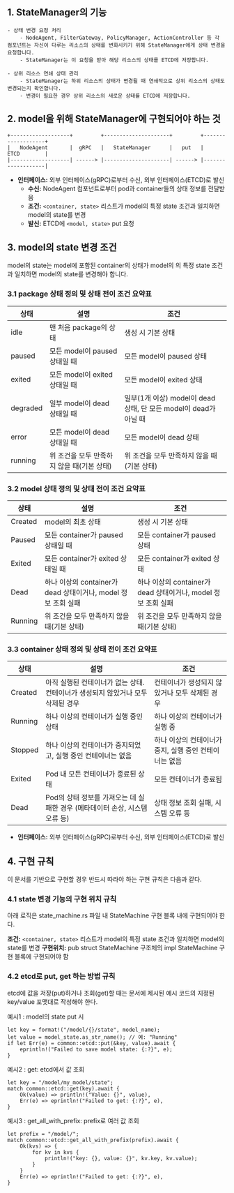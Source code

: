 ## 1. StateManager의 기능 
	- 상태 변경 요청 처리
		- NodeAgent, FilterGateway, PolicyManager, ActionController 등 각 컴포넌트는 자신이 다루는 리소스의 상태를 변화시키기 위해 StateManager에게 상태 변경을 요청합니다.
		- StateManager는 이 요청을 받아 해당 리소스의 상태를 ETCD에 저장합니다.

	- 상위 리소스 연쇄 상태 관리
		- StateManager는 하위 리소스의 상태가 변경될 때 연쇄적으로 상위 리소스의 상태도 변경되는지 확인합니다.
		- 변경이 필요한 경우 상위 리소스의 새로운 상태를 ETCD에 저장합니다.

## 2. model을 위해 StateManager에 구현되어야 하는 것 
```
+-------------------+         +---------------------+         +-------------------+
|   NodeAgent       |  gRPC   |   StateManager      |   put   |       ETCD        |
|-------------------| ------> |---------------------| ------> |-------------------|
```

- **인터페이스:** 외부 인터페이스(gRPC)로부터 수신, 외부 인터페이스(ETCD)로 발신
	- **수신:** NodeAgent 컴포넌트로부터 pod과 container들의 상태 정보를 전달받음
	- **조건:** `<container, state>` 리스트가 model의 특정 state 조건과 일치하면 model의 state를 변경
	- **발신:** ETCD에 `<model, state>` put 요청

## 3. model의 state 변경 조건
model의 state는 model에 포함된 container의 상태가 model의 의 특정 state 조건과 일치하면 model의 state를 변경해야 합니다.

### 3.1 package 상태 정의 및 상태 전이 조건 요약표
| 상태      | 설명 | 조건 |
|-----------|------|---------------------------------------------------|
| idle      | 맨 처음 package의 상태 | 생성 시 기본 상태 |
| paused    | 모든 model이 paused 상태일 때 | 모든 model이 paused 상태 |
| exited    | 모든 model이 exited 상태일 때 | 모든 model이 exited 상태 |
| degraded  | 일부 model이 dead 상태일 때 | 일부(1개 이상) model이 dead 상태, 단 모든 model이 dead가 아닐 때 |
| error     | 모든 model이 dead 상태일 때 | 모든 model이 dead 상태 |
| running   | 위 조건을 모두 만족하지 않을 때(기본 상태) | 위 조건을 모두 만족하지 않을 때(기본 상태) |

### 3.2 model 상태 정의 및 상태 전이 조건 요약표
| 상태      | 설명 | 조건 |
|-----------|------|---------------------------------------------------|
| Created   | model의 최초 상태 | 생성 시 기본 상태 |
| Paused    | 모든 container가 paused 상태일 때 | 모든 container가 paused 상태 |
| Exited    | 모든 container가 exited 상태일 때 | 모든 container가 exited 상태 |
| Dead      | 하나 이상의 container가 dead 상태이거나, model 정보 조회 실패 | 하나 이상의 container가 dead 상태이거나, model 정보 조회 실패 |
| Running   | 위 조건을 모두 만족하지 않을 때(기본 상태) | 위 조건을 모두 만족하지 않을 때(기본 상태) |

### 3.3 container 상태 정의 및 상태 전이 조건 요약표
| 상태     | 설명                                                                 | 조건                                                         |
|----------|----------------------------------------------------------------------|--------------------------------------------------------------|
| Created  | 아직 실행된 컨테이너가 없는 상태. 컨테이너가 생성되지 않았거나 모두 삭제된 경우 | 컨테이너가 생성되지 않았거나 모두 삭제된 경우                |
| Running  | 하나 이상의 컨테이너가 실행 중인 상태                                 | 하나 이상의 컨테이너가 실행 중                                |
| Stopped  | 하나 이상의 컨테이너가 중지되었고, 실행 중인 컨테이너는 없음          | 하나 이상의 컨테이너가 중지, 실행 중인 컨테이너는 없음        |
| Exited   | Pod 내 모든 컨테이너가 종료된 상태                                    | 모든 컨테이너가 종료됨                                       |
| Dead     | Pod의 상태 정보를 가져오는 데 실패한 경우 (메타데이터 손상, 시스템 오류 등) | 상태 정보 조회 실패, 시스템 오류 등                           |

- **인터페이스:** 외부 인터페이스(gRPC)로부터 수신, 외부 인터페이스(ETCD)로 발신
 
## 4. 구현 규칙

이 문서를 기반으로 구현할 경우 반드시 따라야 하는 구현 규칙은 다음과 같다. 

### 4.1 state 변경 기능의 구현 위치 규칙

아래 로직은 state_machine.rs 파일 내 StateMachine 구현 블록 내에 구현되어야 한다. 

**조건:** `<container, state>` 리스트가 model의 특정 state 조건과 일치하면 model의 state를 변경
**구현위치:** pub struct StateMachine 구조체의 impl StateMachine 구현 블록에 구현되어야 함


### 4.2 etcd로 put, get 하는 방법 규칙 
etcd에 값을 저장(put)하거나 조회(get)할 때는 문서에 제시된 예시 코드의 지정된 key/value 포맷대로 작성해야 한다. 

예시1 : model의 state put 시 
```
let key = format!("/model/{}/state", model_name);
let value = model_state.as_str_name(); // 예: "Running"
if let Err(e) = common::etcd::put(&key, value).await {
    eprintln!("Failed to save model state: {:?}", e);
}
```
예시2 : get: etcd에서 값 조회

```
let key = "/model/my_model/state";
match common::etcd::get(key).await {
    Ok(value) => println!("Value: {}", value),
    Err(e) => eprintln!("Failed to get: {:?}", e),
}
```

예시3 : get_all_with_prefix: prefix로 여러 값 조회
```
let prefix = "/model/";
match common::etcd::get_all_with_prefix(prefix).await {
    Ok(kvs) => {
        for kv in kvs {
            println!("key: {}, value: {}", kv.key, kv.value);
        }
    }
    Err(e) => eprintln!("Failed to get: {:?}", e),
}
```

